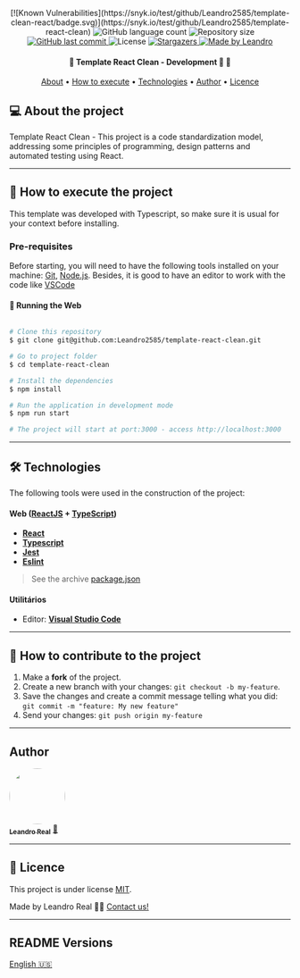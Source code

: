 <p align="center">
  [![Known Vulnerabilities](https://snyk.io/test/github/Leandro2585/template-clean-react/badge.svg)](https://snyk.io/test/github/Leandro2585/template-react-clean)
  <img alt="GitHub language count" src="https://img.shields.io/github/languages/count/Leandro2585/template-react-clean?color=%2304D361">

  <img alt="Repository size" src="https://img.shields.io/github/repo-size/Leandro2585/template-react-clean">
  
  <a href="https://github.com/Leandro2585/template-server/commits/master">
    <img alt="GitHub last commit" src="https://img.shields.io/github/last-commit/Leandro2585/template-react-clean">
  </a>
    
   <img alt="License" src="https://img.shields.io/badge/license-MIT-brightgreen">
   <a href="https://github.com/Leandro2585/template-react-clean/stargazers">
    <img alt="Stargazers" src="https://img.shields.io/github/stars/Leandro2585/template-react-clean?style=social">
  </a>

  <a href="https://github.com.br/Leandro2585">
    <img alt="Made by Leandro" src="https://img.shields.io/badge/made%20by-Leandro-%237519C1">
  </a>  
 
</p>

<h4 align="center"> 
	🚧  Template React Clean - Development 🚀 🚧
</h4>

<p align="center">
 <a href="#-about-the-project">About</a> •
 <a href="#-how-to-execute-the-project">How to execute</a> • 
 <a href="#-technologies">Technologies</a> • 
 <a href="#-author">Author</a> • 
 <a href="#user-content--licence">Licence</a>
</p>


## 💻 About the project

Template React Clean - This project is a code standardization model, addressing some principles of programming, design patterns and automated testing using React.

---

## 🚀 How to execute the project

This template was developed with Typescript, so make sure it is usual for your context before installing.

### Pre-requisites

Before starting, you will need to have the following tools installed on your machine:
[Git](https://git-scm.com), [Node.js](https://nodejs.org/en/). 
Besides, it is good to have an editor to work with the code like [VSCode](https://code.visualstudio.com/)

#### 🎲 Running the Web

```bash

# Clone this repository
$ git clone git@github.com:Leandro2585/template-react-clean.git

# Go to project folder
$ cd template-react-clean

# Install the dependencies
$ npm install

# Run the application in development mode
$ npm run start

# The project will start at port:3000 - access http://localhost:3000 

```

---

## 🛠 Technologies

The following tools were used in the construction of the project:

#### [](https://github.com/Leandro2585/template#server-nodejs--typescript)**Web**  ([ReactJS](https://reactjs.org/)  +  [TypeScript](https://www.typescriptlang.org/))

-   **[React](https://reactjs.org/)**
-   **[Typescript](https://typescriptlang.org)**
-   **[Jest](http://jestjs.io/)**
-   **[Eslint](https://eslint.org)**

> See the archive  [package.json](https://github.com/Leandro2585/template-react-clean/blob/master/package.json)


#### [](https://github.com/Leandro2585/CleanReact#utilit%C3%A1rios)**Utilitários**
 
-   Editor:  **[Visual Studio Code](https://code.visualstudio.com/)** 
---

## 💪 How to contribute to the project

1. Make a **fork** of the project.
2. Create a new branch with your changes: `git checkout -b my-feature`.
3. Save the changes and create a commit message telling what you did: `git commit -m "feature: My new feature"`
4. Send your changes: `git push origin my-feature`

---

##  Author

<a href="https://github.com/Leandro2585">
 <img style="border-radius: 50%;" src="https://avatars3.githubusercontent.com/u/49343139?s=460&u=56b59618079de8c4b47b717841307605c4eb74f8&v=4" width="100px;" alt=""/>
 <br />
 <sub><b>Leandro Real</b></sub></a> <a href="https://github.com/Leandro2585" title="Leandro">🚀</a>
 <br />

---

## 📝 Licence

This project is under license [MIT](./LICENSE).

Made by Leandro Real 👋🏽 [Contact us!](https://www.linkedin.com/in/leandro-r-434b811a5/)

---

##  README Versions

[English 🇺🇸](./README.md)
